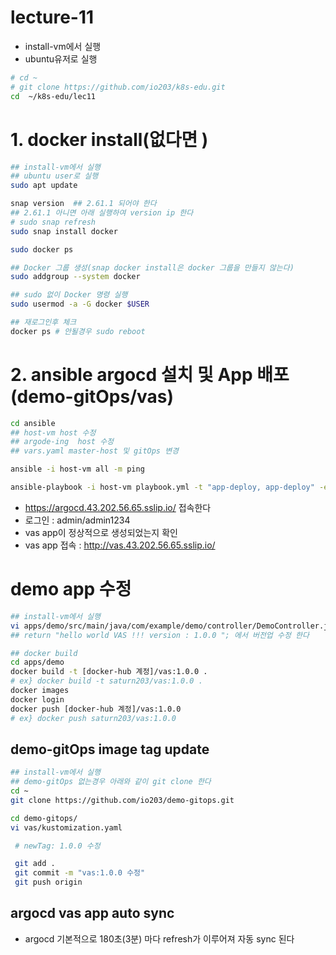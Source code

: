 # lecture-11
- install-vm에서 실행 
- ubuntu유저로  실행   
```sh
# cd ~
# git clone https://github.com/io203/k8s-edu.git
cd  ~/k8s-edu/lec11

```


# 1. docker install(없다면 )
```sh
## install-vm에서 실행 
## ubuntu user로 실행 
sudo apt update

snap version  ## 2.61.1 되어야 한다 
## 2.61.1 아니면 아래 실행하여 version ip 한다 
# sudo snap refresh
sudo snap install docker 

sudo docker ps 

## Docker 그룹 생성(snap docker install은 docker 그룹을 만들지 않는다)
sudo addgroup --system docker

## sudo 없이 Docker 명령 실행
sudo usermod -a -G docker $USER

## 재로그인후 체크 
docker ps # 안될경우 sudo reboot 
```

# 2. ansible argocd 설치 및 App 배포 (demo-gitOps/vas)
```sh
cd ansible
## host-vm host 수정 
## argode-ing  host 수정 
## vars.yaml master-host 및 gitOps 변경

ansible -i host-vm all -m ping

ansible-playbook -i host-vm playbook.yml -t "app-deploy, app-deploy" -e "@vars.yml"
```
- https://argocd.43.202.56.65.sslip.io/ 접속한다 
- 로그인 : admin/admin1234
- vas app이 정상적으로 생성되었는지 확인
- vas app 접속 : http://vas.43.202.56.65.sslip.io/

# demo app 수정 
```sh
## install-vm에서 실행 
vi apps/demo/src/main/java/com/example/demo/controller/DemoController.java
## return "hello world VAS !!! version : 1.0.0 "; 에서 버전업 수정 한다 

## docker build 
cd apps/demo
docker build -t [docker-hub 계정]/vas:1.0.0 . 
# ex} docker build -t saturn203/vas:1.0.0 . 
docker images
docker login 
docker push [docker-hub 계정]/vas:1.0.0
# ex} docker push saturn203/vas:1.0.0  
```

## demo-gitOps image tag update 
```sh
## install-vm에서 실행 
## demo-gitOps 없는경우 아래와 같이 git clone 한다 
cd ~
git clone https://github.com/io203/demo-gitops.git 

cd demo-gitops/
vi vas/kustomization.yaml

 # newTag: 1.0.0 수정

 git add . 
 git commit -m "vas:1.0.0 수정"
 git push origin
```

## argocd vas app auto sync
- argocd 기본적으로 180초(3분) 마다 refresh가 이루어져 자동 sync 된다  





